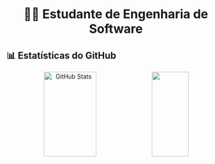 <h1 align="center">👨‍💻 Estudante de Engenharia de Software</h1>

## 📊 Estatísticas do GitHub
<div align="center">  
  <img width="49%" height="195px" src="https://github-readme-stats.vercel.app/api?username=MatheusMorilha&show_icons=true&count_private=true&hide_border=true&title_color=2F81F7&icon_color=003BA2&text_color=c9d1d9&bg_color=0d1117" alt="GitHub Stats" /> 
  <img width="41%" height="195px" src="https://github-readme-stats.vercel.app/api/top-langs/?username=MatheusMorilha&layout=compact&hide_border=true&title_color=2F81F7&text_color=ff91a4&bg_color=0d1117" />
</div>
